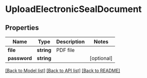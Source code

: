 # UploadElectronicSealDocument

## Properties
Name | Type | Description | Notes
------------ | ------------- | ------------- | -------------
**file** | **string** | PDF file | 
**password** | **string** |  | [optional] 

[[Back to Model list]](../../README.md#documentation-for-models) [[Back to API list]](../../README.md#documentation-for-api-endpoints) [[Back to README]](../../README.md)


